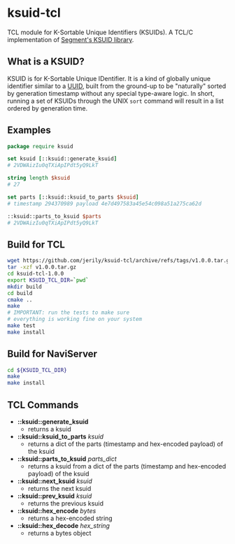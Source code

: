 # ksuid-tcl

TCL module for K-Sortable Unique Identifiers (KSUIDs).
A TCL/C implementation of [Segment's KSUID library](https://github.com/segmentio/ksuid).

## What is a KSUID?

KSUID is for K-Sortable Unique IDentifier.
It is a kind of globally unique identifier similar to a 
[UUID](https://en.wikipedia.org/wiki/Universally_unique_identifier),
built from the ground-up to be "naturally" sorted by generation
timestamp without any special type-aware logic.
In short, running a set of KSUIDs through the UNIX `sort`
command will result in a list ordered by generation time.

## Examples

```tcl
package require ksuid

set ksuid [::ksuid::generate_ksuid]
# 2VDWAizIu0qTXiApIPdt5yQ9LkT

string length $ksuid
# 27

set parts [::ksuid::ksuid_to_parts $ksuid]
# timestamp 294370989 payload 4e7d497583a45e54c098a51a275ca62d

::ksuid::parts_to_ksuid $parts
# 2VDWAizIu0qTXiApIPdt5yQ9LkT
```

## Build for TCL
    
```bash
wget https://github.com/jerily/ksuid-tcl/archive/refs/tags/v1.0.0.tar.gz
tar -xzf v1.0.0.tar.gz
cd ksuid-tcl-1.0.0
export KSUID_TCL_DIR=`pwd`
mkdir build
cd build
cmake ..
make
# IMPORTANT: run the tests to make sure
# everything is working fine on your system
make test
make install
```

## Build for NaviServer

```bash
cd ${KSUID_TCL_DIR}
make
make install
```


## TCL Commands

* **::ksuid::generate_ksuid**
  - returns a ksuid
* **::ksuid::ksuid_to_parts** *ksuid*
  - returns a dict of the parts (timestamp and hex-encoded payload) of the ksuid
* **::ksuid::parts_to_ksuid** *parts_dict*
  - returns a ksuid from a dict of the parts (timestamp and hex-encoded payload) of the ksuid
* **::ksuid::next_ksuid** *ksuid*
  - returns the next ksuid
* **::ksuid::prev_ksuid** *ksuid*
  - returns the previous ksuid
* **::ksuid::hex_encode** *bytes*
  - returns a hex-encoded string
* **::ksuid::hex_decode** *hex_string*
  - returns a bytes object